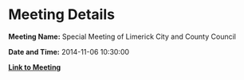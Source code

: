 # Meeting Details

**Meeting Name:** Special Meeting of Limerick City and County Council

**Date and Time:** 2014-11-06 10:30:00

**[Link to Meeting](https://www.limerick.ie/council/whats-on/special-meeting-limerick-city-and-county-council-9)**
